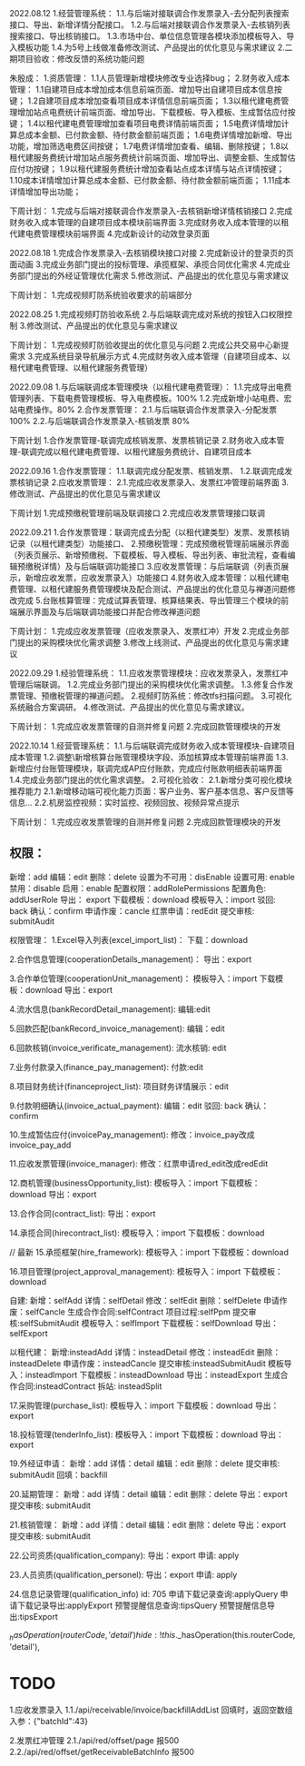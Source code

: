 2022.08.12
1.经营管理系统：
1.1.与后端对接联调合作发票录入-去分配列表搜索接口、导出、新增详情分配接口。
1.2.与后端对接联调合作发票录入-去核销列表搜索接口、导出核销接口。
1.3.市场中台、单位信息管理各模块添加模板导入、导入模板功能
1.4.为5号上线做准备修改测试、产品提出的优化意见与需求建议
2.二期项目验收：修改反馈的系统功能问题

朱殷成：
1.资质管理：
1.1人员管理新增模块修改专业选择bug；
2.财务收入成本管理：
1.1自建项目成本增加成本信息前端页面、增加导出自建项目成本信息按键；
1.2自建项目成本增加查看项目成本详情信息前端页面；
1.3以租代建电费管理增加站点电费统计前端页面、增加导出、下载模板、导入模板、生成暂估应付按键；
1.4以租代建电费管理增加查看项目电费详情前端页面；
1.5电费详情增加计算总成本金额、已付款金额、待付款金额前端页面；
1.6电费详情增加新增、导出功能，增加筛选电费区间按键；
1.7电费详情增加查看、编辑、删除按键；
1.8以租代建服务费统计增加站点服务费统计前端页面、增加导出、调整金额、生成暂估应付功按键；
1.9以租代建服务费统计增加查看站点成本详情与站点详情按键；
1.10成本详情增加计算总成本金额、已付款金额、待付款金额前端页面；
1.11成本详情增加导出功能；

下周计划：
1.完成与后端对接联调合作发票录入-去核销新增详情核销接口
2.完成财务收入成本管理的自建项目成本模块前端界面
3.完成财务收入成本管理的以租代建电费管理模块前端界面
4.完成新设计的动效登录页面

2022.08.18
1.完成合作发票录入-去核销模块接口对接
2.完成新设计的登录页的页面动画
3.完成业务部门提出的投标管理、承揽框架、承揽合同优化需求
4.完成业务部门提出的外经证管理优化需求
5.修改测试、产品提出的优化意见与需求建议

下周计划：
1.完成视频盯防系统验收要求的前端部分

2022.08.25
1.完成视频盯防验收系统
2.与后端联调完成对系统的按钮入口权限控制
3.修改测试、产品提出的优化意见与需求建议

下周计划：
1.完成视频盯防验收提出的优化意见与问题
2.完成公共交易中心新提需求
3.完成系统目录导航展示方式
4.完成财务收入成本管理（自建项目成本、以租代建电费管理、以租代建服务费管理）

2022.09.08
1.与后端联调成本管理模块（以租代建电费管理）：
1.1.完成导出电费管理列表、下载电费管理模板、导入电费模板。100%
1.2.完成新增小站电费、宏站电费操作。80%
2.合作发票管理：
2.1.与后端联调合作发票录入-分配发票 100%
2.2.与后端联调合作发票录入-核销发票 80%

下周计划
1.合作发票管理-联调完成核销发票、发票核销记录
2.财务收入成本管理-联调完成以租代建电费管理、以租代建服务费统计、自建项目成本

2022.09.16
1.合作发票管理：
1.1.联调完成分配发票、核销发票、
1.2.联调完成发票核销记录
2.应收发票管理：
2.1.完成应收发票录入、发票红冲管理前端界面
3.修改测试、产品提出的优化意见与需求建议

下周计划
1.完成预缴税管理前端及联调接口
2.完成应收发票管理接口联调

2022.09.21
1.合作发票管理：联调完成去分配（以租代建类型）发票、发票核销记录（以租代建类型）功能接口、
2.预缴税管理：完成预缴税管理前端展示界面（列表页展示、新增预缴税、下载模板、导入模板、导出列表、审批流程，查看编辑预缴税详情）及与后端联调功能接口
3.应收发票管理：与后端联调（列表页展示，新增应收发票，应收发票录入）功能接口
4.财务收入成本管理：以租代建电费管理、以租代建服务费管理模块及配合测试、产品提出的优化意见与禅道问题修改完成
5.台账核算管理：完成试算表管理、核算结果表、导出管理三个模块的前端展示界面及与后端联调功能接口并配合修改禅道问题

下周计划：
1.完成应收发票管理（应收发票录入、发票红冲）开发
2.完成业务部门提出的采购模块优化需求调整
3.修改上线测试、产品提出的优化意见与需求建议

2022.09.29
1.经验管理系统：
1.1.应收发票管理模块：应收发票录入，发票红冲管理后端联调。
1.2.完成业务部门提出的采购模块优化需求调整。
1.3.修复合作发票管理、预缴税管理的禅道问题。
2.视频盯防系统：修改tfs扫描问题。
3.可视化系统融合方案调研。
4.修改测试、产品提出的优化意见与需求建议。

下周计划：
1.完成应收发票管理的自测并修复问题
2.完成回款管理模块的开发

2022.10.14
1.经营管理系统：
1.1.与后端联调完成财务收入成本管理模块-自建项目成本管理
1.2.调整\新增核算台账管理模块字段、添加核算成本管理前端界面
1.3.新增应付台账管理模块，联调完成AP应付账款，完成应付账款明细表前端界面
1.4.完成业务部门提出的优化需求调整。
2.可视化验收：
2.1.新增分类可视化模块推荐能力
2.1.新增移动端可视化能力页面：客户业务、客户基本信息、客户反馈等信息...
2.2.机房监控视频：实时监控、视频回放、视频异常点提示

下周计划：
1.完成应收发票管理的自测并修复问题
2.完成回款管理模块的开发

## 权限：
新增：add
编辑：edit
删除：delete
设置为不可用：disEnable
设置可用: enable
禁用：disable
启用：enable
配置权限：addRolePermissions
配置角色: addUserRole
导出： export
下载模板：download
模板导入：import
驳回: back
确认：confirm
申请作废：cancle
红票申请：redEdit
提交审核: submitAudit


权限管理：
1.Excel导入列表(excel_import_list)：
下载：download

2.合作信息管理(cooperationDetails_management)：
导出：export

3.合作单位管理(cooperationUnit_management)：
模板导入：import
下载模板：download
导出：export

4.流水信息(bankRecordDetail_management):
编辑:edit

5.回款匹配(bankRecord_invoice_management):
编辑：edit

6.回款核销(invoice_verificate_management):
流水核销: edit

7.业务付款录入(finance_pay_management):
付款:edit

8.项目财务统计(financeproject_list):
项目财务详情展示：edit

9.付款明细确认(invoice_actual_payment):
编辑：edit
驳回: back
确认：confirm

10.生成暂估应付(invoicePay_management):
修改：invoice_pay改成invoice_pay_add

11.应收发票管理(invoice_manager):
修改：红票申请red_edit改成redEdit

12.商机管理(businessOpportunity_list):
模板导入：import
下载模板：download
导出：export

13.合作合同(contract_list):
导出：export

14.承揽合同(hirecontract_list):
模板导入：import
下载模板：download

// 最新
15.承揽框架(hire_framework):
模板导入：import
下载模板：download

16.项目管理(project_approval_management):
模板导入：import
下载模板：download

自建:
新增：selfAdd
详情：selfDetail
修改：selfEdit
删除：selfDelete
申请作废：selfCancle
生成合作合同:selfContract
项目过程:selfPpm
提交审核:selfSubmitAudit
模板导入：selfImport
下载模板：selfDownload
导出：selfExport

以租代建：
新增:insteadAdd
详情：insteadDetail
修改：insteadEdit
删除：insteadDelete
申请作废：insteadCancle
提交审核:insteadSubmitAudit
模板导入：insteadImport
下载模板：insteadDownload
导出：insteadExport
生成合作合同:insteadContract
拆站: insteadSplit

17.采购管理(purchase_list):
模板导入：import
下载模板：download
导出：export

18.投标管理(tenderInfo_list):
模板导入：import
下载模板：download
导出：export

19.外经证申请：
新增：add
详情：detail
编辑：edit
删除：delete
提交审核: submitAudit
回填：backfill

20.延期管理：
新增：add
详情：detail
编辑：edit
删除：delete
导出：export
提交审核: submitAudit

21.核销管理：
新增：add
详情：detail
编辑：edit
删除：delete
导出：export
提交审核: submitAudit

22.公司资质(qualification_company):
导出：export
申请: apply

23.人员资质(qualification_personel):
导出：export
申请: apply

24.信息记录管理(qualification_info) id: 705
申请下载记录查询:applyQuery
申请下载记录导出:applyExport
预警提醒信息查询:tipsQuery
预警提醒信息导出:tipsExport

$_hasOperation(routerCode, 'detail')
hide: !this.$_hasOperation(this.routerCode, 'detail'),

# TODO

1.应收发票录入
1.1./api/receivable/invoice/backfillAddList 回填时，返回空数组
入参：{"batchId":43}

2.发票红冲管理
2.1./api/red/offset/page 报500
2.2./api/red/offset/getReceivableBatchInfo 报500


